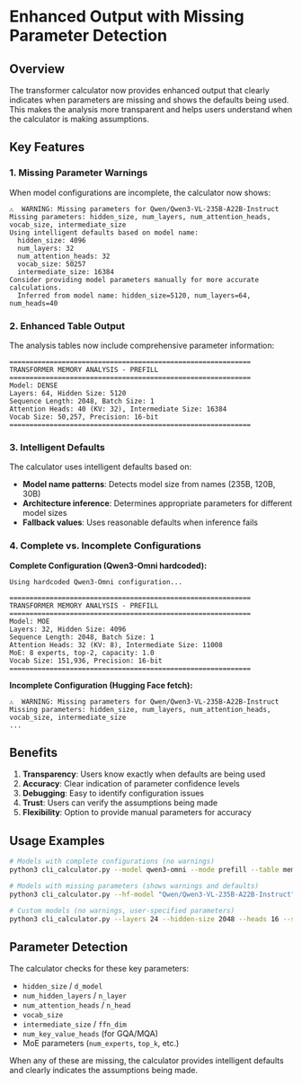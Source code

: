# Enhanced Output with Missing Parameter Detection

## Overview

The transformer calculator now provides enhanced output that clearly indicates when parameters are missing and shows the defaults being used. This makes the analysis more transparent and helps users understand when the calculator is making assumptions.

## Key Features

### 1. Missing Parameter Warnings

When model configurations are incomplete, the calculator now shows:

```
⚠️  WARNING: Missing parameters for Qwen/Qwen3-VL-235B-A22B-Instruct
Missing parameters: hidden_size, num_layers, num_attention_heads, vocab_size, intermediate_size
Using intelligent defaults based on model name:
  hidden_size: 4096
  num_layers: 32
  num_attention_heads: 32
  vocab_size: 50257
  intermediate_size: 16384
Consider providing model parameters manually for more accurate calculations.
  Inferred from model name: hidden_size=5120, num_layers=64, num_heads=40
```

### 2. Enhanced Table Output

The analysis tables now include comprehensive parameter information:

```
============================================================
TRANSFORMER MEMORY ANALYSIS - PREFILL
============================================================
Model: DENSE
Layers: 64, Hidden Size: 5120
Sequence Length: 2048, Batch Size: 1
Attention Heads: 40 (KV: 32), Intermediate Size: 16384
Vocab Size: 50,257, Precision: 16-bit
============================================================
```

### 3. Intelligent Defaults

The calculator uses intelligent defaults based on:

- **Model name patterns**: Detects model size from names (235B, 120B, 30B)
- **Architecture inference**: Determines appropriate parameters for different model sizes
- **Fallback values**: Uses reasonable defaults when inference fails

### 4. Complete vs. Incomplete Configurations

**Complete Configuration (Qwen3-Omni hardcoded):**
```
Using hardcoded Qwen3-Omni configuration...

============================================================
TRANSFORMER MEMORY ANALYSIS - PREFILL
============================================================
Model: MOE
Layers: 32, Hidden Size: 4096
Sequence Length: 2048, Batch Size: 1
Attention Heads: 32 (KV: 8), Intermediate Size: 11008
MoE: 8 experts, top-2, capacity: 1.0
Vocab Size: 151,936, Precision: 16-bit
============================================================
```

**Incomplete Configuration (Hugging Face fetch):**
```
⚠️  WARNING: Missing parameters for Qwen/Qwen3-VL-235B-A22B-Instruct
Missing parameters: hidden_size, num_layers, num_attention_heads, vocab_size, intermediate_size
...
```

## Benefits

1. **Transparency**: Users know exactly when defaults are being used
2. **Accuracy**: Clear indication of parameter confidence levels
3. **Debugging**: Easy to identify configuration issues
4. **Trust**: Users can verify the assumptions being made
5. **Flexibility**: Option to provide manual parameters for accuracy

## Usage Examples

```bash
# Models with complete configurations (no warnings)
python3 cli_calculator.py --model qwen3-omni --mode prefill --table memory

# Models with missing parameters (shows warnings and defaults)
python3 cli_calculator.py --hf-model "Qwen/Qwen3-VL-235B-A22B-Instruct" --mode prefill --table memory

# Custom models (no warnings, user-specified parameters)
python3 cli_calculator.py --layers 24 --hidden-size 2048 --heads 16 --seq-len 2048 --batch-size 4
```

## Parameter Detection

The calculator checks for these key parameters:

- `hidden_size` / `d_model`
- `num_hidden_layers` / `n_layer`
- `num_attention_heads` / `n_head`
- `vocab_size`
- `intermediate_size` / `ffn_dim`
- `num_key_value_heads` (for GQA/MQA)
- MoE parameters (`num_experts`, `top_k`, etc.)

When any of these are missing, the calculator provides intelligent defaults and clearly indicates the assumptions being made.
